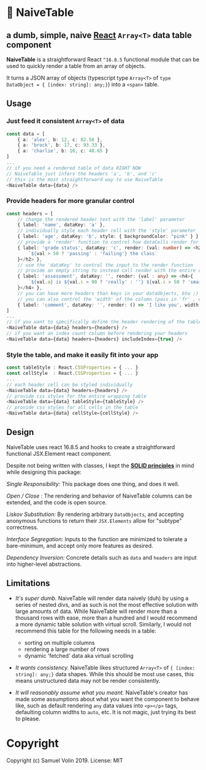 # 🍱 NaiveTable
## a dumb, simple, naive [React](https://reactjs.org/) `Array<T>` data table component

**NaiveTable** is a straightforward React `^16.8.5` functional module that can be used to quickly render a table from an array of objects.

It turns a JSON array of objects (typescript type `Array<T>` of `type DataObject = { [index: string]: any;}`) into a `<span>` table.

## Usage

### Just feed it consistent `Array<T>` of data

```ts
const data = [
    { a: 'alex', b: 12, c: 82.56 },
    { a: 'brock', b: 17, c: 93.33 },
    { a: 'charlie', b: 16, c: 48.65 }
]
...
// if you need a rendered table of data RIGHT NOW
// NaiveTable just infers the headers 'a', 'b', and 'c'
// this is the most straightforward way to use NaiveTable
<NaiveTable data={data} />
```

### Provide headers for more granular control

```ts
const headers = [
    // change the rendered header text with the 'label' parameter
    { label: 'name', dataKey: 'a' },
    // individually style each header cell with the 'style' parameter
    { label: 'age', dataKey: 'b', style: { backgroundColor: "pink" } },
    // provide a 'render' function to control how dataCells render for the column
    { label: 'grade status', dataKey: 'c', render: (val: number) => <h2>{
        `${val > 50 ? 'passing' : 'failing'} the class`
    }</h2> },
    // use the 'dataKey' to control the input to the render function
    // provide an empty string to instead call render with the entire dataObject provided
    { label: 'assessment', dataKey: '', render: (val : any) => <h4>{
        `${val.a} is ${val.c > 90 ? 'really' : ''} ${val.c > 50 ? 'smart' : 'dumb'}`
    }</h4> },
    // you can have more headers than keys in your dataObjects, btw ;)
    // you can also control the 'width' of the column (pass in 'fr' , defaults to 'auto')
    { label: 'comment', dataKey: '', render: () => 'I like you', width: '4fr' }
]
...
// if you want to specifically define the header rendering of the table
<NaiveTable data={data} headers={headers} />
// if you want an index count column before rendering your headers
<NaiveTable data={data} headers={headers} includeIndex={true} />
```

### Style the table, and make it easily fit into your app

```ts
const tableStyle : React.CSSProperties = { ... }
const cellStyle  : React.CSSProperties = { ... }
...
// each header cell can be styled individually
<NaiveTable data={data} headers={headers} />
// provide css styles for the entire wrapping table
<NaiveTable data={data} tableStyle={tableStyle} />
// provide css styles for all cells in the table
<NaiveTable data={data} cellStyle={cellStyle} />
```

## Design

NaiveTable uses react 16.8.5 and hooks to create a straightforward functional JSX.Element react component.

Despite not being written with classes, I kept the [**SOLID principles**](https://en.wikipedia.org/wiki/SOLID) in mind while designing this package:

_Single Responsibility:_ This package does one thing, and does it well.

_Open / Close :_ The rendering and behavior of NaiveTable columns can be extended, and the code is open source.

_Liskov Substitution:_ By rendering arbitrary `DataObjects`, and accepting anonymous functions to return their `JSX.Elements` allow for "subtype" correctness.

_Interface Segregation:_ Inputs to the function are minimized to tolerate a bare-minimum, and accept only more features as desired.

_Dependency Inversion:_ Concrete details such as `data` and `headers` are input into higher-level abstractions.

## Limitations

* _It's super dumb._ NaiveTable will render data naively (duh) by using a series of nested divs, and as such is not the most effective solution with large amounts of data. While NaiveTable will render more than a thousand rows with ease, more than a hundred and I would recommend a more dynamic table solution with virtual scroll. Similarly, I would not recommend this table for the following needs in a table:
  * sorting on multiple columns
  * rendering a large number of rows
  * dynamic 'fetched' data aka virtual scrolling

* _It wants consistency._ NaiveTable likes structured  `Array<T>` of `{ [index: string]: any;}` data shapes. While this should be most use cases, this means unstructured data may not be render consistently.

* _It will reasonably assume what you meant._ NaiveTable's creator has made some assumptions about what you want the component to behave like, such as default rendering `any` data values into `<p></p>` tags, defaulting column widths to `auto`, etc. It is not magic, just trying its best to please.

# Copyright
Copyright (c) Samuel Volin 2019. License: MIT